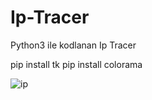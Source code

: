# Ip-Tracer
Python3 ile kodlanan Ip Tracer

pip install tk
pip install colorama

![ip](https://user-images.githubusercontent.com/89400282/130568194-ab3cf9a7-4874-48bc-8db6-ede110da58f6.PNG)
